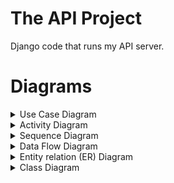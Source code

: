# The API Project
Django code that runs my API server.

# Diagrams
<details>
  <summary>Use Case Diagram</summary>
  ![Use case diagram](TheAPI/res/use_case_diagram.png)
</details>
  
<details>
  <summary>Activity Diagram</summary>
  ![Activity Diagram](TheAPI/res/activity_diagram.png)
</details>

<details>
  <summary>Sequence Diagram</summary>
  ![Sequence Diagram](TheAPI/res/sequence_diagram.png)
</details>

<details>
  <summary>Data Flow Diagram</summary>
  ![Data Flow Diagram](TheAPI/res/data_flow_diagram.png)
</details>

<details>
  <summary>Entity relation (ER) Diagram</summary>
  ![ER Diagram](TheAPI/res/er_digram.png)
</details>

<details>
  <summary>Class Diagram</summary>
  ![Class Diagram](TheAPI/res/class_diagram.png)
</details>

